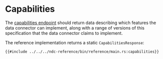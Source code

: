 # Capabilities

The [capabilities endpoint](../specification/capabilities.md) should return data describing which features the data connector can implement, along with a range of versions of this specification that the data connector claims to implement.

The reference implementation returns a static `CapabilitiesResponse`:

```rust,no_run,noplayground
{{#include ../../../ndc-reference/bin/reference/main.rs:capabilities}}
```